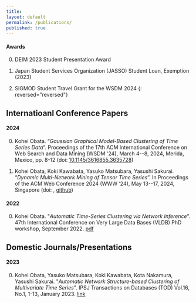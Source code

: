 ```yaml
---
title:
layout: default
permalink: /publications/
published: true
---
```


#### Awards
0. DEIM 2023 Student Presentation Award

1. Japan Student Services Organization (JASSO) Student Loan, Exemption (2023)

2. SIGMOD Student Travel Grant for the WSDM 2024
{: reversed="reversed"}

## Internatioanl Conference Papers

#### 2024
0. Kohei Obata. “*Gaussian Graphical Model-Based Clustering of Time Series Data*”. Proceedings of the 17th ACM International Conference on Web Search and Data Mining (WSDM '24), March 4--8, 2024, Merida, Mexico, pp. 8-12 (doi: [10.1145/3616855.3635728](https://doi.org/10.1145/3616855.3635728))

1. Kohei Obata, Koki Kawabata, Yasuko Matsubara, Yasushi Sakurai. “*Dynamic Multi-Network Mining of Tensor Time Series*”. In Proceedings of the ACM Web Conference 2024 (WWW ’24), May 13--17, 2024, Singapore (doi: [](https://doi.org/), [github](https://doi.org/))


#### 2022
0. Kohei Obata. "*Automatic Time-Series Clustering via Network Inference*". 47th International Conference on Very Large Data Bases (VLDB) PhD workshop, September 2022. [pdf](https://ceur-ws.org/Vol-3186/paper_6.pdf)


## Domestic Journals/Presentations

#### 2023

0. Kohei Obata, Yasuko Matsubara, Koki Kawabata, Kota Nakamura, Yasushi Sakurai. "*Automatic Network Structure-based Clustering of Multivariate Time Series*". IPSJ Transactions on Databases (TOD) Vol.16, No.1, 1-13, January 2023. [link](https://ipsj.ixsq.nii.ac.jp/ej/?action=pages_view_main&active_action=repository_view_main_item_detail&item_id=223471&item_no=1&page_id=13&block_id=81)



